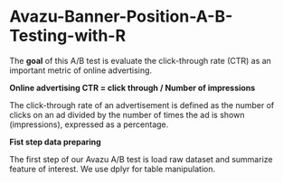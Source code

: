 # Avazu-Banner-Position-A-B-Testing-with-R

The **goal** of this A/B test is evaluate the click-through rate (CTR) as an important metric of online advertising. 

**Online advertising CTR = click through / Number of impressions**

The click-through rate of an advertisement is defined as the number of clicks on an ad divided by the number of times the ad is shown (impressions), expressed as a percentage.

**Fist step data preparing**

The first step of our Avazu A/B test is load raw dataset and summarize feature of interest. We use dplyr for table manipulation.

